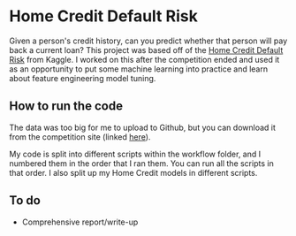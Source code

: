 # Home Credit Default Risk

Given a person's credit history, can you predict whether that person will pay back a current loan? This project was based off of the [Home Credit Default Risk](https://www.kaggle.com/c/home-credit-default-risk) from Kaggle. I worked on this after the competition ended and used it as an opportunity to put some machine learning into practice and learn about feature engineering model tuning.

## How to run the code

The data was too big for me to upload to Github, but you can download it from the competition site (linked [here](https://www.kaggle.com/c/home-credit-default-risk/data)). 

My code is split into different scripts within the workflow folder, and I numbered them in the order that I ran them. You can run all the scripts in that order. I also split up my Home Credit models in different scripts.


## To do

- Comprehensive report/write-up
